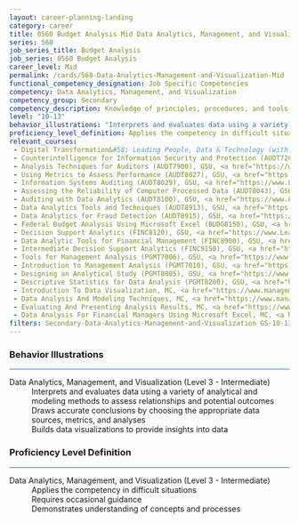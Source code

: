 ```yaml
---
layout: career-planning-landing
category: career
title: 0560 Budget Analysis Mid Data Analytics, Management, and Visualization
series: 560
job_series_title: Budget Analysis
job_series: 0560 Budget Analysis
career_level: Mid
permalink: /cards/560-Data-Analytics-Management-and-Visualization-Mid
functional_competency_designation: Job Specific Competencies
competency: Data Analytics, Management, and Visualization
competency_group: Secondary
competency_description: Knowledge of principles, procedures, and tools used to manage and analyze data in order to make conclusions about that information; identifies trends and metrics from large data sets; presents data in a visually clear way to enable decision makers to identify patterns and grasp difficult concepts.
level: "10-13"
behavior_illustrations: "Interprets and evaluates data using a variety of analytical and modeling methods to assess relationships and potential outcomes ? Draws accurate conclusions by choosing the appropriate data sources, metrics, and analyses ? Builds data visualizations to provide insights into data"
proficiency_level_definition: Applies the competency in difficult situations ? Requires occasional guidance ? Demonstrates understanding of concepts and processes
relevant_courses: 
 - Digital Transformation&#58; Leading People, Data & Technology (with UC Berkeley Executive Education), Emeritus, <a href="https://executive-ed.xpro.mit.edu/robotics-essentials/enterprise/?b2c_form=true&utm_campaign=gsa&utm_source=b2b">https://executive-ed.xpro.mit.edu/robotics-essentials/enterprise/?b2c_form=true&utm_campaign=gsa&utm_source=b2b</a>
 - Counterintelligence for Information Security and Protection (AUDT7200), GSU, <a href="https://www.LearnAtGSUSA.com/AUDT7207">https://www.LearnAtGSUSA.com/AUDT7207</a>
 - Analysis Techniques for Auditors (AUDT7900), GSU, <a href="https://www.LearnAtGSUSA.com/AUDT7911">https://www.LearnAtGSUSA.com/AUDT7911</a>
 - Using Metrics to Assess Performance (AUDT8027), GSU, <a href="https://www.LearnAtGSUSA.com/AUDT8038">https://www.LearnAtGSUSA.com/AUDT8038</a>
 - Information Systems Auditing (AUDT8029), GSU, <a href="https://www.LearnAtGSUSA.com/AUDT8040">https://www.LearnAtGSUSA.com/AUDT8040</a>
 - Assessing the Reliability of Computer Processed Data (AUDT8043), GSU, <a href="https://www.LearnAtGSUSA.com/AUDT8054">https://www.LearnAtGSUSA.com/AUDT8054</a>
 - Auditing with Data Analytics (AUDT8100), GSU, <a href="https://www.LearnAtGSUSA.com/AUDT8107">https://www.LearnAtGSUSA.com/AUDT8107</a>
 - Data Analytics Tools and Techniques (AUDT8913), GSU, <a href="https://www.LearnAtGSUSA.com/AUDT8920">https://www.LearnAtGSUSA.com/AUDT8920</a>
 - Data Analytics for Fraud Detection (AUDT8915), GSU, <a href="https://www.LearnAtGSUSA.com/AUDT8922">https://www.LearnAtGSUSA.com/AUDT8922</a>
 - Federal Budget Analysis Using Microsoft Excel (BUDG8150), GSU, <a href="https://www.LearnAtGSUSA.com/BUDG8157">https://www.LearnAtGSUSA.com/BUDG8157</a>
 - Decision Support Analytics (FINC8120), GSU, <a href="https://www.LearnAtGSUSA.com/FINC8131">https://www.LearnAtGSUSA.com/FINC8131</a>
 - Data Analytic Tools for Financial Management (FINC8900), GSU, <a href="https://www.LearnAtGSUSA.com/FINC8907">https://www.LearnAtGSUSA.com/FINC8907</a>
 - Intermediate Decision Support Analytics (FINC9150), GSU, <a href="https://www.LearnAtGSUSA.com/FINC9153">https://www.LearnAtGSUSA.com/FINC9153</a>
 - Tools for Management Analysis (PGMT7006), GSU, <a href="https://www.LearnAtGSUSA.com/PGMT7009">https://www.LearnAtGSUSA.com/PGMT7009</a>
 - Introduction to Management Analysis (PGMT7010), GSU, <a href="https://www.LearnAtGSUSA.com/PGMT7013">https://www.LearnAtGSUSA.com/PGMT7013</a>
 - Designing an Analytical Study (PGMT8005), GSU, <a href="https://www.LearnAtGSUSA.com/PGMT8008">https://www.LearnAtGSUSA.com/PGMT8008</a>
 - Descriptive Statistics for Data Analysis (PGMT8200), GSU, <a href="https://www.LearnAtGSUSA.com/PGMT8203">https://www.LearnAtGSUSA.com/PGMT8203</a>
 - Introduction To Data Visualization, MC, <a href="https://www.managementconcepts.com/course/id/4606?utm_source=CFOportal&utm_medium=listing&utm_campaign=CFOTTEP&utm_id=23FM">https://www.managementconcepts.com/course/id/4606?utm_source=CFOportal&utm_medium=listing&utm_campaign=CFOTTEP&utm_id=23FM</a>
 - Data Analysis And Modeling Techniques, MC, <a href="https://www.managementconcepts.com/course/id/4615?utm_source=CFOportal&utm_medium=listing&utm_campaign=CFOTTEP&utm_id=23FM">https://www.managementconcepts.com/course/id/4615?utm_source=CFOportal&utm_medium=listing&utm_campaign=CFOTTEP&utm_id=23FM</a>
 - Evaluating And Presenting Analysis Results, MC, <a href="https://www.managementconcepts.com/course/id/4665?utm_source=CFOportal&utm_medium=listing&utm_campaign=CFOTTEP&utm_id=23FM">https://www.managementconcepts.com/course/id/4665?utm_source=CFOportal&utm_medium=listing&utm_campaign=CFOTTEP&utm_id=23FM</a>
 - Data Analysis For Financial Managers Using Microsoft Excel, MC, <a href="https://www.managementconcepts.com/course/id/5318?utm_source=CFOportal&utm_medium=listing&utm_campaign=CFOTTEP&utm_id=23FM">https://www.managementconcepts.com/course/id/5318?utm_source=CFOportal&utm_medium=listing&utm_campaign=CFOTTEP&utm_id=23FM</a>
filters: Secondary-Data-Analytics-Management-and-Visualization GS-10-13 series-0560
---
```


<div class="desktop:grid-col-6 margin-y-3">
  <div class="border-top-2 bg-white padding-3 shadow-5 height-full members-hover border-1px button-border border-top-blue radius-lg card-text-color">
    <h3>Behavior Illustrations</h3>
    <hr style="background-color: #1b74e0 !important;"/>
    <dl class="text-base card-content-color"><dt>Data Analytics, Management, and Visualization (Level 3 - Intermediate)</dt><dd>Interprets and evaluates data using a variety of analytical and modeling methods to assess relationships and potential outcomes </dd><dd> Draws accurate conclusions by choosing the appropriate data sources, metrics, and analyses </dd><dd> Builds data visualizations to provide insights into data</dd></dl>
  </div>
</div>
<div class="desktop:grid-col-6 margin-y-3">
  <div class="border-top-2 bg-white padding-3 shadow-5 height-full members-hover border-1px button-border border-top-blue radius-lg card-text-color">
    <h3>Proficiency Level Definition</h3>
     <hr style="background-color: #1b74e0 !important;"/>
    <dl class="text-base card-content-color"><dt>Data Analytics, Management, and Visualization (Level 3 - Intermediate)</dt><dd>Applies the competency in difficult situations </dd><dd> Requires occasional guidance </dd><dd> Demonstrates understanding of concepts and processes</dd></dl>
  </div>
</div>